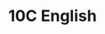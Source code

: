 ---
title: 10C English
type: 10C English
image: /img/detective-pikachu-dance.gif
heading: Class Goals
description: >-
  The overarching goal of this course is to improve your ability to communicate in English, both oral and written aspects. To that end we will have different course activities to help strengthen communication abilities and reinforce what you have already learned.
intro:
  blurbs:
    - image: /img/illustrations-coffee.svg
      text: >
        Syllabus
      link: /10C-english/syllabus
    - image: /img/illustrations-coffee-gear.svg
      text: >
        Assignments
      link: /10C-english/assignments
    - image: /img/illustrations-tutorials.svg
      text: >
        Schedule
      link: 10C-english/schedule
    - image: /img/illustrations-meeting-space.svg
      text: >
        Resources
      link: 10C-english/powerpoints
---